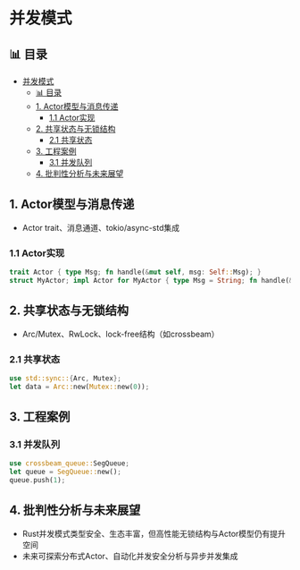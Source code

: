 ﻿# 并发模式

## 📊 目录

- [并发模式](#并发模式)
  - [📊 目录](#-目录)
  - [1. Actor模型与消息传递](#1-actor模型与消息传递)
    - [1.1 Actor实现](#11-actor实现)
  - [2. 共享状态与无锁结构](#2-共享状态与无锁结构)
    - [2.1 共享状态](#21-共享状态)
  - [3. 工程案例](#3-工程案例)
    - [3.1 并发队列](#31-并发队列)
  - [4. 批判性分析与未来展望](#4-批判性分析与未来展望)

## 1. Actor模型与消息传递

- Actor trait、消息通道、tokio/async-std集成

### 1.1 Actor实现

```rust
trait Actor { type Msg; fn handle(&mut self, msg: Self::Msg); }
struct MyActor; impl Actor for MyActor { type Msg = String; fn handle(&mut self, msg: Self::Msg) { /* ... */ } }
```

## 2. 共享状态与无锁结构

- Arc/Mutex、RwLock、lock-free结构（如crossbeam）

### 2.1 共享状态

```rust
use std::sync::{Arc, Mutex};
let data = Arc::new(Mutex::new(0));
```

## 3. 工程案例

### 3.1 并发队列

```rust
use crossbeam_queue::SegQueue;
let queue = SegQueue::new();
queue.push(1);
```

## 4. 批判性分析与未来展望

- Rust并发模式类型安全、生态丰富，但高性能无锁结构与Actor模型仍有提升空间
- 未来可探索分布式Actor、自动化并发安全分析与异步并发集成
